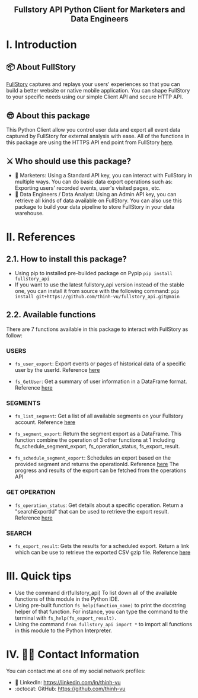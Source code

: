 <h2 align="center">Fullstory API Python Client for Marketers and Data Engineers</h2>

# I. Introduction
## 📦 About FullStory
[FullStory](https://fullstory.com/) captures and replays your users' experiences so that you can build a better website or native mobile application. You can shape FullStory to your specific needs using our simple Client API and secure HTTP API.

## 😎 About this package
This Python Client allow you control user data and export all event data captured by FullStory for external analysis with ease. All of the functions in this package are using the HTTPS API end point from FullStory [here](https://developer.fullstory.com/introduction).

## ⚔️ Who should use this package?
- 💌 Marketers: Using a Standard API key, you can interact with FullStory in multiple ways. You can do basic data export operations such as: Exporting users' recorded events, user's visited pages, etc.
- 📝 Data Engineers / Data Analyst: Using an Admin API key, you can retrieve all kinds of data available on FullStory. You can also use this package to build your data pipeline to store FullStory in your data warehouse.

# II. References
## 2.1. How to install this package?
- Using pip to installed pre-builded package on Pypip `pip install fullstory_api`
- If you want to use the latest fullstory_api version instead of the stable one, you can install it from source with the following command:
`pip install git+https://github.com/thinh-vu/fullstory_api.git@main`

## 2.2. Available functions

There are 7 functions available in this package to interact with FullStory as follow:

### USERS

- `fs_user_export`: Export events or pages of historical data of a specific user by the userId. Reference [here](https://developer.fullstory.com/get-data-export)
 
- `fs_GetUser`: Get a summary of user information in a DataFrame format. Reference [here](https://developer.fullstory.com/get-user)

### SEGMENTS

- `fs_list_segment`: Get a list of all available segments on your Fullstory account. Reference [here](https://developer.fullstory.com/list-segments)

- `fs_segment_export`: Return the segment export as a DataFrame. This function combine the operation of 3 other functions at 1 including fs_schedule_segment_export, fs_operation_status, fs_export_result.

- `fs_schedule_segment_export`: Schedules an export based on the provided segment and returns the operationId. Reference [here](https://developer.fullstory.com/create-segment-export)
The progress and results of the export can be fetched from the operations API

### GET OPERATION

- `fs_operation_status`: Get details about a specific operation. Return a "searchExportId" that can be used to retrieve the export result. Reference [here](https://developer.fullstory.com/get-operation)

### SEARCH

- `fs_export_result`: Gets the results for a scheduled export. Return a link which can be use to retrieve the exported CSV gzip file. Reference [here](https://developer.fullstory.com/get-export-results)

# III. Quick tips
- Use the command dir(fullstory_api) To list down all of the available functions of this module in the Python IDE.
- Using pre-built function `fs_help(function_name)` to print the docstring helper of that function. For instance, you can type the command to the terminal with `fs_help(fs_export_result).`
- Using the command `from fullstory_api import *` to import all functions in this module to the Python Interpreter.

# IV. 🙋‍♂️ Contact Information
You can contact me at one of my social network profiles:

- 💼 LinkedIn: https://linkedin.com/in/thinh-vu
- :octocat: GitHub: https://github.com/thinh-vu
